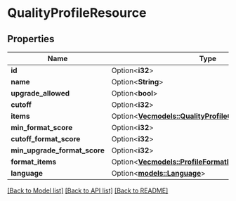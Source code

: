 # QualityProfileResource

## Properties

Name | Type | Description | Notes
------------ | ------------- | ------------- | -------------
**id** | Option<**i32**> |  | [optional]
**name** | Option<**String**> |  | [optional]
**upgrade_allowed** | Option<**bool**> |  | [optional]
**cutoff** | Option<**i32**> |  | [optional]
**items** | Option<[**Vec<models::QualityProfileQualityItemResource>**](QualityProfileQualityItemResource.md)> |  | [optional]
**min_format_score** | Option<**i32**> |  | [optional]
**cutoff_format_score** | Option<**i32**> |  | [optional]
**min_upgrade_format_score** | Option<**i32**> |  | [optional]
**format_items** | Option<[**Vec<models::ProfileFormatItemResource>**](ProfileFormatItemResource.md)> |  | [optional]
**language** | Option<[**models::Language**](Language.md)> |  | [optional]

[[Back to Model list]](../README.md#documentation-for-models) [[Back to API list]](../README.md#documentation-for-api-endpoints) [[Back to README]](../README.md)


